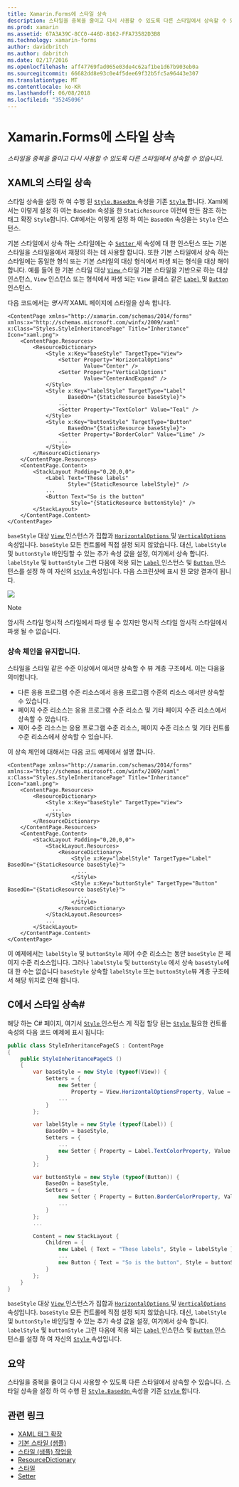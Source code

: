 ```yaml
---
title: Xamarin.Forms에 스타일 상속
description: 스타일을 중복을 줄이고 다시 사용할 수 있도록 다른 스타일에서 상속할 수 있습니다. 이 문서에서는 스타일 상속 Xamarin.Forms 응용 프로그램에서 수행 하는 방법에 설명 합니다.
ms.prod: xamarin
ms.assetid: 67A3A39C-8CC0-446D-8162-FFA73582D3B8
ms.technology: xamarin-forms
author: davidbritch
ms.author: dabritch
ms.date: 02/17/2016
ms.openlocfilehash: aff47769fad065e03de4c62af1be1d67b903eb0a
ms.sourcegitcommit: 66682dd8e93c0e4f5dee69f32b5fc5a96443e307
ms.translationtype: MT
ms.contentlocale: ko-KR
ms.lasthandoff: 06/08/2018
ms.locfileid: "35245096"
---
```

# <a name="style-inheritance-in-xamarinforms"></a>Xamarin.Forms에 스타일 상속

_스타일을 중복을 줄이고 다시 사용할 수 있도록 다른 스타일에서 상속할 수 있습니다._

## <a name="style-inheritance-in-xaml"></a>XAML의 스타일 상속

스타일 상속을 설정 하 여 수행 된 [ `Style.BasedOn` ](https://developer.xamarin.com/api/property/Xamarin.Forms.Style.BasedOn/) 속성을 기존 [ `Style` ](https://developer.xamarin.com/api/type/Xamarin.Forms.Style/)합니다. Xaml에서는 이렇게 설정 하 여는 `BasedOn` 속성을 한 `StaticResource` 이전에 만든 참조 하는 태그 확장 `Style`합니다. C#에서는 이렇게 설정 하 여는 `BasedOn` 속성을는 `Style` 인스턴스.

기본 스타일에서 상속 하는 스타일에는 수 [ `Setter` ](https://developer.xamarin.com/api/type/Xamarin.Forms.Setter/) 새 속성에 대 한 인스턴스 또는 기본 스타일을 스타일을에서 재정의 하는 데 사용할 합니다. 또한 기본 스타일에서 상속 하는 스타일에는 동일한 형식 또는 기본 스타일의 대상 형식에서 파생 되는 형식을 대상 해야 합니다. 예를 들어 한 기본 스타일 대상 [ `View` ](https://developer.xamarin.com/api/type/Xamarin.Forms.View/) 스타일 기본 스타일을 기반으로 하는 대상 인스턴스, `View` 인스턴스 또는 형식에서 파생 되는 `View` 클래스 같은 [ `Label` ](https://developer.xamarin.com/api/type/Xamarin.Forms.Label/) 및 [ `Button` ](https://developer.xamarin.com/api/type/Xamarin.Forms.Button/) 인스턴스.

다음 코드에서는 *명시적* XAML 페이지에 스타일을 상속 합니다.

```xaml
<ContentPage xmlns="http://xamarin.com/schemas/2014/forms" xmlns:x="http://schemas.microsoft.com/winfx/2009/xaml" x:Class="Styles.StyleInheritancePage" Title="Inheritance" Icon="xaml.png">
    <ContentPage.Resources>
        <ResourceDictionary>
            <Style x:Key="baseStyle" TargetType="View">
                <Setter Property="HorizontalOptions"
                        Value="Center" />
                <Setter Property="VerticalOptions"
                        Value="CenterAndExpand" />
            </Style>
            <Style x:Key="labelStyle" TargetType="Label"
                   BasedOn="{StaticResource baseStyle}">
                ...
                <Setter Property="TextColor" Value="Teal" />
            </Style>
            <Style x:Key="buttonStyle" TargetType="Button"
                   BasedOn="{StaticResource baseStyle}">
                <Setter Property="BorderColor" Value="Lime" />
                ...
            </Style>
        </ResourceDictionary>
    </ContentPage.Resources>
    <ContentPage.Content>
        <StackLayout Padding="0,20,0,0">
            <Label Text="These labels"
                   Style="{StaticResource labelStyle}" />
            ...
            <Button Text="So is the button"
                    Style="{StaticResource buttonStyle}" />
        </StackLayout>
    </ContentPage.Content>
</ContentPage>
```

`baseStyle` 대상 [ `View` ](https://developer.xamarin.com/api/type/Xamarin.Forms.View/) 인스턴스가 집합과 [ `HorizontalOptions` ](https://developer.xamarin.com/api/property/Xamarin.Forms.View.HorizontalOptions/) 및 [ `VerticalOptions` ](https://developer.xamarin.com/api/property/Xamarin.Forms.View.VerticalOptions/) 속성입니다. `baseStyle` 모든 컨트롤에 직접 설정 되지 않았습니다. 대신, `labelStyle` 및 `buttonStyle` 바인딩할 수 있는 추가 속성 값을 설정, 여기에서 상속 합니다. `labelStyle` 및 `buttonStyle` 그런 다음에 적용 되는 [ `Label` ](https://developer.xamarin.com/api/type/Xamarin.Forms.Label/) 인스턴스 및 [ `Button` ](https://developer.xamarin.com/api/type/Xamarin.Forms.Button/) 인스턴스를 설정 하 여 자신의 [ `Style` ](https://developer.xamarin.com/api/property/Xamarin.Forms.VisualElement.Style/) 속성입니다. 다음 스크린샷에 표시 된 모양 결과이 됩니다.

[![](inheritance-images/style-inheritance.png)](inheritance-images/style-inheritance-large.png#lightbox)

> [!NOTE]
> 암시적 스타일 명시적 스타일에서 파생 될 수 있지만 명시적 스타일 암시적 스타일에서 파생 될 수 없습니다.

### <a name="respecting-the-inheritance-chain"></a>상속 체인을 유지합니다.

스타일을 스타일 같은 수준 이상에서 에서만 상속할 수 뷰 계층 구조에서. 이는 다음을 의미합니다.

- 다른 응용 프로그램 수준 리소스에서 응용 프로그램 수준의 리소스 에서만 상속할 수 있습니다.
- 페이지 수준 리소스는 응용 프로그램 수준 리소스 및 기타 페이지 수준 리소스에서 상속할 수 있습니다.
- 제어 수준 리소스는 응용 프로그램 수준 리소스, 페이지 수준 리소스 및 기타 컨트롤 수준 리소스에서 상속할 수 있습니다.

이 상속 체인에 대해서는 다음 코드 예제에서 설명 합니다.

```xaml
<ContentPage xmlns="http://xamarin.com/schemas/2014/forms" xmlns:x="http://schemas.microsoft.com/winfx/2009/xaml" x:Class="Styles.StyleInheritancePage" Title="Inheritance" Icon="xaml.png">
    <ContentPage.Resources>
        <ResourceDictionary>
            <Style x:Key="baseStyle" TargetType="View">
              ...
            </Style>
        </ResourceDictionary>
    </ContentPage.Resources>
    <ContentPage.Content>
        <StackLayout Padding="0,20,0,0">
            <StackLayout.Resources>
                <ResourceDictionary>
                    <Style x:Key="labelStyle" TargetType="Label" BasedOn="{StaticResource baseStyle}">
                      ...
                    </Style>
                    <Style x:Key="buttonStyle" TargetType="Button" BasedOn="{StaticResource baseStyle}">
                      ...
                    </Style>
                </ResourceDictionary>
            </StackLayout.Resources>
            ...
        </StackLayout>
    </ContentPage.Content>
</ContentPage>
```

이 예제에서는 `labelStyle` 및 `buttonStyle` 제어 수준 리소스는 동안 `baseStyle` 은 페이지 수준 리소스입니다. 그러나 `labelStyle` 및 `buttonStyle` 에서 상속 `baseStyle`에 대 한 수는 없습니다 `baseStyle` 상속할 `labelStyle` 또는 `buttonStyle`뷰 계층 구조에서 해당 위치로 인해 합니다.

## <a name="style-inheritance-in-c35"></a>C에서 스타일 상속&#35;

해당 하는 C# 페이지, 여기서 [ `Style` ](https://developer.xamarin.com/api/type/Xamarin.Forms.Style/) 인스턴스 게 직접 할당 된는 [ `Style` ](https://developer.xamarin.com/api/property/Xamarin.Forms.VisualElement.Style/) 필요한 컨트롤 속성의 다음 코드 예제에 표시 됩니다:

```csharp
public class StyleInheritancePageCS : ContentPage
{
    public StyleInheritancePageCS ()
    {
        var baseStyle = new Style (typeof(View)) {
            Setters = {
                new Setter {
                    Property = View.HorizontalOptionsProperty, Value = LayoutOptions.Center    },
                ...
            }
        };

        var labelStyle = new Style (typeof(Label)) {
            BasedOn = baseStyle,
            Setters = {
                ...
                new Setter { Property = Label.TextColorProperty, Value = Color.Teal    }
            }
        };

        var buttonStyle = new Style (typeof(Button)) {
            BasedOn = baseStyle,
            Setters = {
                new Setter { Property = Button.BorderColorProperty, Value =    Color.Lime },
                ...
            }
        };
        ...

        Content = new StackLayout {
            Children = {
                new Label { Text = "These labels", Style = labelStyle },
                ...
                new Button { Text = "So is the button", Style = buttonStyle }
            }
        };
    }
}
```

`baseStyle` 대상 [ `View` ](https://developer.xamarin.com/api/type/Xamarin.Forms.View/) 인스턴스가 집합과 [ `HorizontalOptions` ](https://developer.xamarin.com/api/property/Xamarin.Forms.View.HorizontalOptions/) 및 [ `VerticalOptions` ](https://developer.xamarin.com/api/property/Xamarin.Forms.View.VerticalOptions/) 속성입니다. `baseStyle` 모든 컨트롤에 직접 설정 되지 않았습니다. 대신, `labelStyle` 및 `buttonStyle` 바인딩할 수 있는 추가 속성 값을 설정, 여기에서 상속 합니다. `labelStyle` 및 `buttonStyle` 그런 다음에 적용 되는 [ `Label` ](https://developer.xamarin.com/api/type/Xamarin.Forms.Label/) 인스턴스 및 [ `Button` ](https://developer.xamarin.com/api/type/Xamarin.Forms.Button/) 인스턴스를 설정 하 여 자신의 [ `Style` ](https://developer.xamarin.com/api/property/Xamarin.Forms.VisualElement.Style/) 속성입니다.

## <a name="summary"></a>요약

스타일을 중복을 줄이고 다시 사용할 수 있도록 다른 스타일에서 상속할 수 있습니다. 스타일 상속을 설정 하 여 수행 된 [ `Style.BasedOn` ](https://developer.xamarin.com/api/property/Xamarin.Forms.Style.BasedOn/) 속성을 기존 [ `Style` ](https://developer.xamarin.com/api/type/Xamarin.Forms.Style/)합니다.


## <a name="related-links"></a>관련 링크

- [XAML 태그 확장](~/xamarin-forms/xaml/xaml-basics/xaml-markup-extensions.md)
- [기본 스타일 (샘플)](https://developer.xamarin.com/samples/xamarin-forms/UserInterface/Styles/BasicStyles/)
- [스타일 (샘플) 작업을](https://developer.xamarin.com/samples/xamarin-forms/WorkingWithStyles/)
- [ResourceDictionary](https://developer.xamarin.com/api/type/Xamarin.Forms.ResourceDictionary/)
- [스타일](https://developer.xamarin.com/api/type/Xamarin.Forms.Style/)
- [Setter](https://developer.xamarin.com/api/type/Xamarin.Forms.Setter/)
